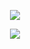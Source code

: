 <p align="center"><img src="https://i.gyazo.com/3126182029ec01c3008deebb525dac5d.png"></p>
<p align="center"><img src="https://i.gyazo.com/0b19356c57f91443fa32243e4c17dc14.png"></p>
